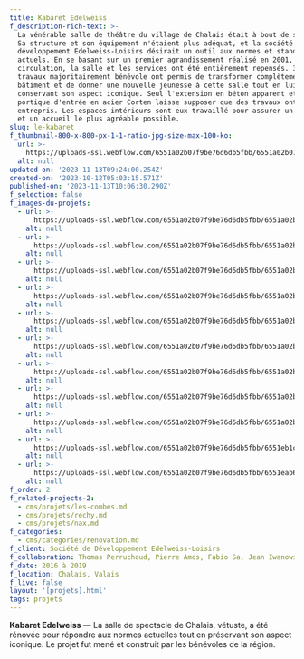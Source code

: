 ```yaml
---
title: Kabaret Edelweiss
f_description-rich-text: >-
  La vénérable salle de théâtre du village de Chalais était à bout de souffle.
  Sa structure et son équipement n'étaient plus adéquat, et la société de
  développement Edelweiss-Loisirs désirait un outil aux normes et standards
  actuels. En se basant sur un premier agrandissement réalisé en 2001, la
  circulation, la salle et les services ont été entièrement repensés. 3 ans de
  travaux majoritairement bénévole ont permis de transformer complètement le
  bâtiment et de donner une nouvelle jeunesse à cette salle tout en lui
  conservant son aspect iconique. Seul l'extension en béton apparent et le
  portique d'entrée en acier Corten laisse supposer que des travaux ont été
  entrepris. Les espaces intérieurs sont eux travaillé pour assurer un confort
  et un accueil le plus agréable possible.
slug: le-kabaret
f_thumbnail-800-x-800-px-1-1-ratio-jpg-size-max-100-ko:
  url: >-
    https://uploads-ssl.webflow.com/6551a02b07f9be76d6db5fbb/6551a02b07f9be76d6db5fdc_613b2a54cfaac7eeca26c4ab_kabaret-thumb.jpeg
  alt: null
updated-on: '2023-11-13T09:24:00.254Z'
created-on: '2023-10-12T05:03:15.571Z'
published-on: '2023-11-13T10:06:30.290Z'
f_selection: false
f_images-du-projets:
  - url: >-
      https://uploads-ssl.webflow.com/6551a02b07f9be76d6db5fbb/6551a02b07f9be76d6db60f7_6-cabaret_situationsplan-optimized.jpg
    alt: null
  - url: >-
      https://uploads-ssl.webflow.com/6551a02b07f9be76d6db5fbb/6551a02b07f9be76d6db60f9_7-Cabaret_EG-optimized.jpg
    alt: null
  - url: >-
      https://uploads-ssl.webflow.com/6551a02b07f9be76d6db5fbb/6551a02b07f9be76d6db60e5_8-Cabaret_OG-optimized.jpg
    alt: null
  - url: >-
      https://uploads-ssl.webflow.com/6551a02b07f9be76d6db5fbb/6551a02b07f9be76d6db60e2_9-Cabaret_L%C3%A4ngsSchnitt-optimized.jpg
    alt: null
  - url: >-
      https://uploads-ssl.webflow.com/6551a02b07f9be76d6db5fbb/6551a02b07f9be76d6db60e4_10-Cabaret_Fassade-optimized.jpg
    alt: null
  - url: >-
      https://uploads-ssl.webflow.com/6551a02b07f9be76d6db5fbb/6551a02b07f9be76d6db60e3_11-Cabaret_Querschnitt-optimized.jpg
    alt: null
  - url: >-
      https://uploads-ssl.webflow.com/6551a02b07f9be76d6db5fbb/6551a02b07f9be76d6db60fb_DJI_0243-optimized.jpg
    alt: null
  - url: >-
      https://uploads-ssl.webflow.com/6551a02b07f9be76d6db5fbb/6551a02b07f9be76d6db60fb_DJI_0243-optimized.jpg
    alt: null
  - url: >-
      https://uploads-ssl.webflow.com/6551a02b07f9be76d6db5fbb/6551a02b07f9be76d6db60e6_DJI_0220-optimized.jpg
    alt: null
  - url: >-
      https://uploads-ssl.webflow.com/6551a02b07f9be76d6db5fbb/6551eb1c13ae493e9fd5803b_DJI_0099-optimized.jpg
    alt: null
  - url: >-
      https://uploads-ssl.webflow.com/6551a02b07f9be76d6db5fbb/6551eab624af76fce00b0082_timeline-c.jpg
    alt: null
f_order: 2
f_related-projects-2:
  - cms/projets/les-combes.md
  - cms/projets/rechy.md
  - cms/projets/nax.md
f_categories:
  - cms/categories/renovation.md
f_client: Société de Développement Edelweiss-Loisirs
f_collaboration: Thomas Perruchoud, Pierre Amos, Fabio Sa, Jean Iwanowski, SDE
f_date: 2016 à 2019
f_location: Chalais, Valais
f_live: false
layout: '[projets].html'
tags: projets
---
```


**Kabaret Edelweiss** — La salle de spectacle de Chalais, vétuste, a été rénovée pour répondre aux normes actuelles tout en préservant son aspect iconique. Le projet fut mené et construit par les bénévoles de la région.
